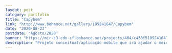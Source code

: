 ```yaml
---
layout: post
category: portfolio
title: "Capybem"
link: "http://www.behance.net/gallery/109241647/Capybem"
date: "2020-08-23"
postdate: "Agosto/2020"
banner: "https://mir-s3-cdn-cf.behance.net/projects/404/c433f5109241647.Y3JvcCwxOTIwLDE1MDEsMCwyMDk.png"
description: "Projeto conceitual/aplicação mobile que irá ajudar o meio ambiente"
---
```

